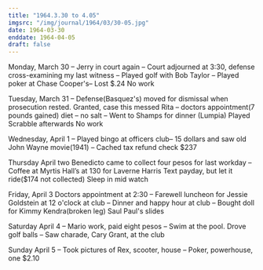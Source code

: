 ```yaml
---
title: "1964.3.30 to 4.05"
imgsrc: "/img/journal/1964/03/30-05.jpg"
date: 1964-03-30
enddate: 1964-04-05
draft: false
---
```


<!-- fix pre-formatted input -->

Monday, March 30
– Jerry in court again
– Court adjourned at 3:30, defense cross-examining my last witness
– Played golf with Bob Taylor
– Played poker at Chase Cooper's– Lost $.24
No work

Tuesday, March 31
– Defense(Basquez's) moved for dismissal when prosecution rested. Granted, case this messed
Rita – doctors appointment(7 pounds gained) diet – no salt
– Went to Shamps for dinner (Lumpia)
Played Scrabble afterwards
No work

Wednesday, April 1
– Played bingo at officers club– 15 dollars and saw old John Wayne movie(1941)
– Cached tax refund check $237

Thursday April two
Benedicto came to collect four pesos for last workday
– Coffee at Myrtis Hall’s at 130 for Laverne Harris
Text payday, but let it ride($174 not collected)
Sleep in mid watch

Friday, April 3
Doctors appointment at 2:30
– Farewell luncheon for Jessie Goldstein at 12 o'clock at club
– Dinner and happy hour at club
– Bought doll for Kimmy Kendra(broken leg) Saul Paul's slides

Saturday April 4
– Mario work, paid eight pesos
– Swim at the pool. Drove golf balls
– Saw charade, Cary Grant, at the club

Sunday April 5
– Took pictures of Rex, scooter, house
– Poker, powerhouse, one $2.10



